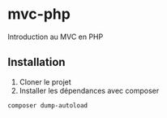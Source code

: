 # mvc-php
Introduction au MVC en PHP


## Installation

1. Cloner le projet	
2. Installer les dépendances avec composer
```bash
composer dump-autoload
```
